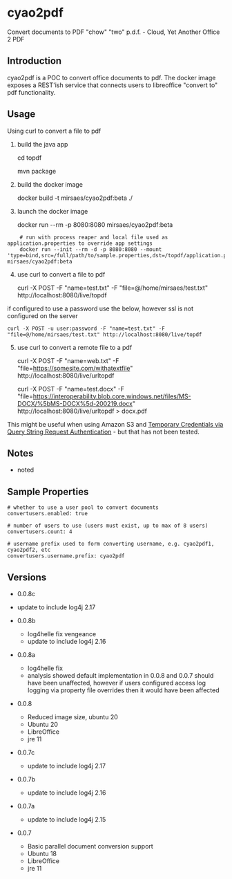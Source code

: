 # cyao2pdf
Convert documents to PDF
"chow" "two" p.d.f. - Cloud, Yet Another Office 2 PDF

## Introduction
cyao2pdf is a POC to convert office documents to pdf.
The docker image exposes a REST'ish service that connects users to libreoffice "convert to" pdf functionality.

## Usage
Using curl to convert a file to pdf

 1. build the java app
	

	cd topdf

	mvn package

 2. build the docker image
	

 	docker build -t mirsaes/cyao2pdf:beta ./
	

 3. launch the docker image
	

	docker run --rm -p 8080:8080 mirsaes/cyao2pdf:beta

```
	# run with process reaper and local file used as application.properties to override app settings
	docker run --init --rm -d -p 8080:8080 --mount 'type=bind,src=/full/path/to/sample.properties,dst=/topdf/application.properties' mirsaes/cyao2pdf:beta
```

 4. use curl to convert a file to pdf
	

	curl -X POST -F "name=test.txt" -F "file=@/home/mirsaes/test.txt" http://localhost:8080/live/topdf


if configured to use a password use the below, however ssl is not configured on the server
		

	curl -X POST -u user:password -F "name=test.txt" -F "file=@/home/mirsaes/test.txt" http://localhost:8080/live/topdf
	

5. use curl to convert a remote file to a pdf

	curl -X POST -F "name=web.txt" -F "file=https://somesite.com/withatextfile" http://localhost:8080/live/urltopdf
	
	curl -X POST -F "name=test.docx" -F "file=https://interoperability.blob.core.windows.net/files/MS-DOCX/%5bMS-DOCX%5d-200219.docx" http://localhost:8080/live/urltopdf > docx.pdf

This might be useful when using Amazon S3 and [Temporary Credentials via Query String Request Authentication](http://docs.aws.amazon.com/AmazonS3/latest/dev/RESTAuthentication.html#RESTAuthenticationQueryStringAuth) - but that has not been tested.

## Notes
* noted

## Sample Properties
```
# whether to use a user pool to convert documents
convertusers.enabled: true

# number of users to use (users must exist, up to max of 8 users)
convertusers.count: 4

# username prefix used to form converting username, e.g. cyao2pdf1, cyao2pdf2, etc
convertusers.username.prefix: cyao2pdf

```

## Versions
* 0.0.8c
* update to include log4j 2.17

* 0.0.8b
  * log4helle fix vengeance
  * update to include log4j 2.16

* 0.0.8a
  * log4helle fix
  * analysis showed default implementation in 0.0.8 and 0.0.7 should have been unaffected, however if users configured access log logging via property file overrides then it would have been affected

* 0.0.8
  * Reduced image size, ubuntu 20
  * Ubuntu 20
  * LibreOffice
  * jre 11

* 0.0.7c
  * update to include log4j 2.17

* 0.0.7b
  * update to include log4j 2.16

* 0.0.7a
  * update to include log4j 2.15

* 0.0.7
  * Basic parallel document conversion support
  * Ubuntu 18
  * LibreOffice
  * jre 11


